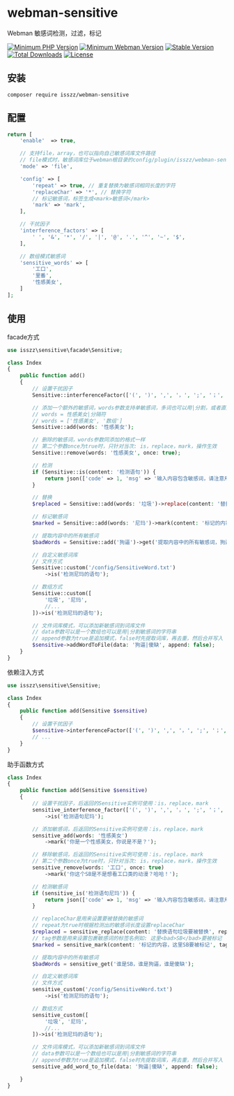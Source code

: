# webman-sensitive
Webman 敏感词检测，过滤，标记

<p>
    <a href="https://packagist.org/packages/isszz/webman-sensitive"><img src="https://img.shields.io/badge/php->=8.0-8892BF.svg" alt="Minimum PHP Version"></a>
    <a href="https://packagist.org/packages/isszz/webman-sensitive"><img src="https://img.shields.io/badge/webman->=1.4.x-8892BF.svg" alt="Minimum Webman Version"></a>
    <a href="https://packagist.org/packages/isszz/webman-sensitive"><img src="https://poser.pugx.org/isszz/webman-sensitive/v/stable" alt="Stable Version"></a>
    <a href="https://packagist.org/packages/isszz/webman-sensitive"><img src="https://poser.pugx.org/isszz/webman-sensitive/downloads" alt="Total Downloads"></a>
    <a href="https://packagist.org/packages/isszz/webman-sensitive"><img src="https://poser.pugx.org/isszz/webman-sensitive/license" alt="License"></a>
</p>

## 安装

```shell
composer require isszz/webman-sensitive
```

## 配置
```php
return [
    'enable'  => true,

    // 支持file，array，也可以指向自己敏感词库文件路径
    // file模式时，敏感词库位于webman根目录的config/plugin/isszz/webman-sensitive/SensitiveWord.txt，也可以指向自定义的词库文件路径
    'mode' => 'file',

    'config' => [
        'repeat' => true, // 重复替换为敏感词相同长度的字符
        'replaceChar' => '*', // 替换字符
        // 标记敏感词，标签生成<mark>敏感词</mark>
        'mark' => 'mark', 
    ],

    // 干扰因子
    'interference_factors' => [
        ' ', '&', '*', '/', '|', '@', '.', '^', '~', '$',
    ],

    // 数组模式敏感词
    'sensitive_words' => [
        '工口',
        '里番',
        '性感美女',
    ]
];

```

## 使用

facade方式
```php
use isszz\sensitive\facade\Sensitive;

class Index
{
    public function add()
    {
        // 设置干扰因子
        Sensitive::interferenceFactor(['(', ')', ',', '，', ';', '；', '。']);

        // 添加一个额外的敏感词，words参数支持单敏感词，多词也可以用|分割，或者直接传入多个敏感词数组
        // words = 性感美女|分隔符
        // words = ['性感美女', '数组']
        Sensitive::add(words: '性感美女');

        // 删除的敏感词，words参数同添加的格式一样
        // 第二个参数once为true时，只针对当次: is，replace，mark，操作生效
        Sensitive::remove(words: '性感美女', once: true);

        // 检测
        if (Sensitive::is(content: '检测语句')) {
            return json(['code' => 1, 'msg' => '输入内容包含敏感词，请注意用词。']);
        }

        // 替换
        $replaced = Sensitive::add(words: '垃圾')->replace(content: '替换语句垃圾要被替换', replaceChar: '*', repeat: false);

        // 标记敏感词
        $marked = Sensitive::add(words: '尼玛')->mark(content: '标记的内容，这里尼玛要被标记', tag: 'bad');

        // 提取内容中的所有敏感词
        $badWords = Sensitive::add('狗逼')->get('提取内容中的所有敏感词，狗逼，还有SB都会被提取');

        // 自定义敏感词库
        // 文件方式
        Sensitive::custom('/config/SensitiveWord.txt')
            ->is('检测尼玛的语句');

        // 数组方式
        Sensitive::custom([
            '垃圾', '尼玛', 
            //...
        ])->is('检测尼玛的语句');

        // 文件词库模式，可以添加新敏感词到词库文件
        // data参数可以是一个数组也可以是用|分割敏感词的字符串
        // append参数为true是追加模式，false时先提取词库，再去重，然后合并写入
        $sensitive->addWordToFile(data: '狗逼|傻缺', append: false);
    }
}

```
依赖注入方式
```php
use isszz\sensitive\Sensitive;

class Index
{
    public function add(Sensitive $sensitive)
    {
        // 设置干扰因子
        $sensitive->interferenceFactor(['(', ')', ',', '，', ';', '；', '。']);
        // ...
    }
}
```
助手函数方式
```php
class Index
{
    public function add(Sensitive $sensitive)
    {
        // 设置干扰因子，后返回的Sensitive实例可使用：is，replace，mark
        sensitive_interference_factor(['(', ')', ',', '，', ';', '；', '。'])
            ->is('检测语句尼玛');

        // 添加敏感词，后返回的Sensitive实例可使用：is，replace，mark
        sensitive_add(words: '性感美女')
            ->mark('你是一个性感美女，你说是不是？');

        // 移除敏感词，后返回的Sensitive实例可使用：is，replace，mark
        // 第二个参数once为true时，只针对当次: is，replace，mark，操作生效
        sensitive_remove(words: '工口', once: true)
            ->mark('你这个SB是不是想看工口类的动漫？哈哈！');

        // 检测敏感词
        if (sensitive_is('检测语句尼玛')) {
            return json(['code' => 1, 'msg' => '输入内容包含敏感词，请注意用词。']);
        }

        // replaceChar是用来设置要被替换的敏感词
        // repeat为true时根据检测出的敏感词长度设置replaceChar
        $replaced = sensitive_replace(content: '替换语句垃圾要被替换', replaceChar: '*', repeat: true);
        // tag参数是用来设置包裹敏感词的标签名例如: 这里<bad>SB</bad>要被标记
        $marked = sensitive_mark(content: '标记的内容，这里SB要被标记', tag: 'bad');

        // 提取内容中的所有敏感词
        $badWords = sensitive_get('谁是SB，谁是狗逼，谁是傻缺');

        // 自定义敏感词库
        // 文件方式
        sensitive_custom('/config/SensitiveWord.txt')
            ->is('检测尼玛的语句');

        // 数组方式
        sensitive_custom([
            '垃圾', '尼玛', 
            //...
        ])->is('检测尼玛的语句');

        // 文件词库模式，可以添加新敏感词到词库文件
        // data参数可以是一个数组也可以是用|分割敏感词的字符串
        // append参数为true是追加模式，false时先提取词库，再去重，然后合并写入
        sensitive_add_word_to_file(data: '狗逼|傻缺', append: false);

    }
}
```